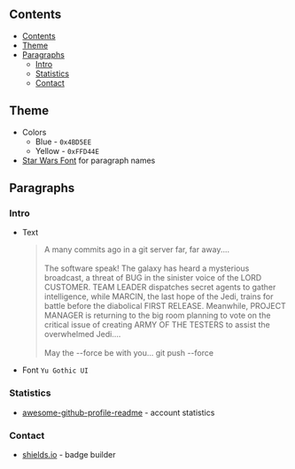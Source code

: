 ## Contents
- [Contents](#contents)
- [Theme](#theme)
- [Paragraphs](#paragraphs)
  - [Intro](#intro)
  - [Statistics](#statistics)
  - [Contact](#contact)

## Theme
- Colors 
  - Blue - `0x4BD5EE`
  - Yellow - `0xFFD44E`
- [Star Wars Font][1] for paragraph names
## Paragraphs
### Intro
- Text
    > A many commits ago in a git server far,
    far away....
    <br><br>
    The software speak! The galaxy has heard a mysterious broadcast, a threat of BUG in the sinister voice of the LORD CUSTOMER.
    TEAM LEADER dispatches secret agents to gather intelligence, while MARCIN, the last hope of the Jedi, trains for battle before the diabolical FIRST RELEASE.
    Meanwhile, PROJECT MANAGER is returning to the big room planning to vote on the critical issue of creating ARMY OF THE TESTERS to assist the overwhelmed Jedi....
    <br><br>
    May the --force be with you...
    git push --force
- Font `Yu Gothic UI`
### Statistics
- [awesome-github-profile-readme][1] - account statistics
### Contact
- [shields.io][1] - badge builder



[1]: https://github.com/abhisheknaiidu/awesome-github-profile-readme
[2]: https://shields.io/
[3]: https://fontmeme.com/star-wars-font/